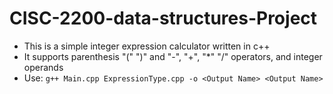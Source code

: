 # CISC-2200-data-structures-Project
* This is a simple integer expression calculator written in c++
* It supports parenthesis "(" ")" and "-", "+", "*" "/" operators, and integer operands
* Use: 
        ```
        g++ Main.cpp ExpressionType.cpp -o <Output Name>
        <Output Name>
        ```

